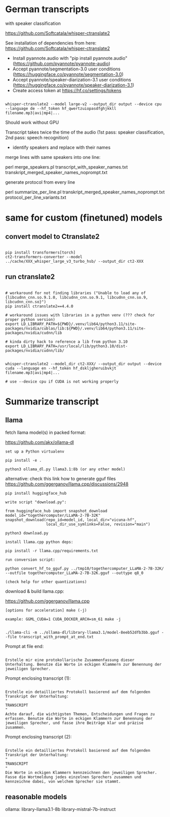 # German transcripts

with speaker classification

https://github.com/Softcatala/whisper-ctranslate2

See installation of dependencies from here: https://github.com/Softcatala/whisper-ctranslate2 

* Install pyannote.audio with "pip install pyannote.audio" (https://github.com/pyannote/pyannote-audio)
* Accept pyannote/segmentation-3.0 user conditions (https://huggingface.co/pyannote/segmentation-3.0)
* Accept pyannote/speaker-diarization-3.1 user conditions (https://huggingface.co/pyannote/speaker-diarization-3.1)
* Create access token at https://hf.co/settings/tokens

```code

whisper-ctranslate2 --model large-v2 --output_dir output --device cpu --language de --hf_token hf_qwertzuiopasdfghjkkll   filename.mp3|avi|mp4|...  

```

Should work without GPU

Transcript takes twice the time of the audio (1st pass: speaker classification, 2nd pass: speech recognition)

- identify speakers and replace with their names

merge lines with same speakers into one line:

perl merge_speakers.pl transcript_with_speaker_names.txt transkript_merged_speaker_names_noprompt.txt

generate protocol from every line

perl summarize_per_line.pl transkript_merged_speaker_names_noprompt.txt protocol_per_line_variants.txt

# same for custom (finetuned) models

## convert model to Ctranslate2

```code

pip install transformers[torch]
ct2-transformers-converter --model ../cache/XXX_whisper_large_v3_turbo_hsb/ --output_dir ct2-XXX

```

## run ctranslate2

```code

# workaround for not finding libraries ("Unable to load any of {libcudnn_cnn.so.9.1.0, libcudnn_cnn.so.9.1, libcudnn_cnn.so.9, libcudnn_cnn.so}")
pip install ctranslate2==4.4.0

# workaround issues with libraries in a python venv (??? check for proper python version)
export LD_LIBRARY_PATH=${PWD}/.venv/lib64/python3.11/site-packages/nvidia/cublas/lib:${PWD}/.venv/lib64/python3.11/site-packages/nvidia/cudnn/lib

# kinda dirty hack to reference a lib from python 3.10
export LD_LIBRARY_PATH=/usr/local/lib/python3.10/dist-packages/nvidia/cudnn/lib/


whisper-ctranslate2 --model_dir ct2-XXX/ --output_dir output --device cuda --language en --hf_token hf_dskljgheruibvkjt  filename.mp3|avi|mp4|...  

# use --device cpu if CUDA is not working properly

```


# Summarize transcript

## llama

fetch llama model(s) in packed format:

https://github.com/akx/ollama-dl 

    set up a Python virtualenv
    
    pip install -e .
    
    python3 ollama_dl.py llama3.1:8b (or any other model)

alternative: check this link how to generate gguf files https://github.com/ggerganov/llama.cpp/discussions/2948

    pip install huggingface_hub
    
    write script "download.py":

```code
from huggingface_hub import snapshot_download
model_id="togethercomputer/LLaMA-2-7B-32K"
snapshot_download(repo_id=model_id, local_dir="vicuna-hf",
                  local_dir_use_symlinks=False, revision="main")
```    
  
    python3 download.py
    
    install llama.cpp python deps: 
    
    pip install -r llama.cpp/requirements.txt
    
    run conversion script:
    
    python convert_hf_to_gguf.py ../tmp10/togethercomputer_LLaMA-2-7B-32K/ --outfile togethercomputer_LLaMA-2-7B-32K.gguf --outtype q8_0 
    
    (check help for other quantizations)
    
    
download & build llama.cpp:

https://github.com/ggerganov/llama.cpp

    [options for acceleration] make (-j)
    
    example: GGML_CUDA=1 CUDA_DOCKER_ARCH=sm_61 make -j
    
    
```code

./llama-cli -m ../ollama-dl/library-llama3.1/model-8eeb52dfb3bb.gguf --file transcript_with_prompt_at_end.txt

```

Prompt at file end:

```code

Erstelle mir eine protokollarische Zusammenfassung dieser Unterhaltung. Benutze die Worte in eckigen Klammern zur Benennung der jeweiligen Sprecher.

```

Prompt enclosing transcript (1):

```code

Erstelle ein detailliertes Protokoll basierend auf dem folgenden Transkript der Unterhaltung:
"
TRANSCRIPT
"
Achte darauf, die wichtigsten Themen, Entscheidungen und Fragen zu erfassen. Benutze die Worte in eckigen Klammern zur Benennung der jeweiligen Sprecher, und fasse ihre Beiträge klar und präzise zusammen.

```

Prompt enclosing transcript (2):

```code

Erstelle ein detailliertes Protokoll basierend auf dem folgenden Transkript der Unterhaltung:
"
TRANSCRIPT
"
Die Worte in eckigen Klammern kennzeichnen den jeweiligen Sprecher. Fasse die Wortmeldung jedes einzelnen Sprechers zusammen und kennzeichne dabei, von welchem Sprecher sie stammt.

```


## reasonable models

ollama: 
    library-llama3.1-8b
    library-mistral-7b-instruct
    
    

